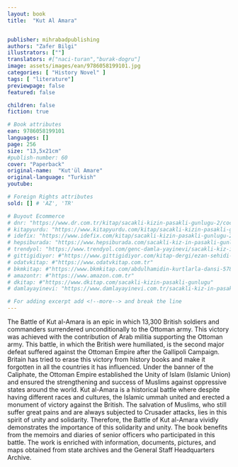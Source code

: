 ```yaml
---
layout: book
title:  "Kut Al Amara"


publisher: mihrabadpublishing
authors: "Zafer Bilgi"
illustrators: [""]
translators: #["naci-turan","burak-dogru"]
image: assets/images/ean/9786058199101.jpg
categories: [ "History Novel" ]
tags: [ "literature"]
previewpage: false
featured: false

children: false
fiction: true

# Book attributes
ean: 9786058199101
languages: []
page: 256
size: "13,5x21cm"
#publish-number: 60
cover: "Paperback"
original-name:  "Kut'ül Amare"
original-language: "Turkish"
youtube:

# Foreign Rights attributes
sold: [] # 'AZ', 'TR'

# Buyout Ecommerce
# dnr: "https://www.dr.com.tr/kitap/sacakli-kizin-pasakli-gunlugu-2/cocuk-ve-genclik/genclik-10-yas/roman-oyku/urunno=0001893059001"
# kitapyurdu: "https://www.kitapyurdu.com/kitap/sacakli-kizin-pasakli-gunlugu-2-/560122.html&filter_name=Sa%C3%A7akl%C4%B1+K%C4%B1z%27%C4%B1n+Pasakl%C4%B1+G%C3%BCnl%C3%BC%C4%9F%C3%BC+2"
# idefix: "https://www.idefix.com/kitap/sacakli-kizin-pasakli-gunlugu-2/cocuk-ve-genclik/genclik-10-yas/roman-oyku/urunno=0001893059001"
# hepsiburada: "https://www.hepsiburada.com/sacakli-kiz-in-pasakli-gunlugu-2-damla-yayinevi-p-HBV000012ER86"
# trendyol: "https://www.trendyol.com/genc-damla-yayinevi/sacakli-kiz-in-pasakli-gunlugu-2-p-54825777"
# gittigidiyor: #"https://www.gittigidiyor.com/kitap-dergi/ezan-sehidi-adnan-menderes_pdp_732728793"
# odatvkitap: #"https://www.odatvkitap.com.tr"
# bkmkitap: #"https://www.bkmkitap.com/abdulhamidin-kurtlarla-dansi-578226"
# amazontr: #"https://www.amazon.com.tr"
# dkitap: #"https://www.dkitap.com/sacakli-kizin-pasakli-gunlugu"
# damlayayinevi: "https://www.damlayayinevi.com.tr/sacakli-kiz-in-pasakli-gunlugu-2-bu-iste-bi-terslik-var"

# For adding excerpt add <!--more--> and break the line
---
```

The Battle of Kut al-Amara is an epic in which
13,300 British soldiers and commanders surrendered unconditionally to the Ottoman army. This
victory was achieved with the contribution of Arab
militia supporting the Ottoman army. This battle,
in which the British were humiliated, is the second
major defeat suffered against the Ottoman Empire
after the Gallipoli Campaign. Britain has tried to
erase this victory from history books and make
it forgotten in all the countries it has influenced.
Under the banner of the Caliphate, the Ottoman
Empire established the Unity of Islam (Islamic
Union) and ensured the strengthening and success
of Muslims against oppressive states around the
world. Kut al-Amara is a historical battle where
despite having different races and cultures, the
Islamic ummah united and erected a monument of
victory against the British. The salvation of Muslims, who still suffer great pains and are always
subjected to Crusader attacks, lies in this spirit of
unity and solidarity. Therefore, the Battle of Kut
al-Amara vividly demonstrates the importance of
this solidarity and unity. The book benefits from
the memoirs and diaries of senior officers who
participated in this battle. The work is enriched
with information, documents, pictures, and maps
obtained from state archives and the General Staff
Headquarters Archive.
<!--more--> 

